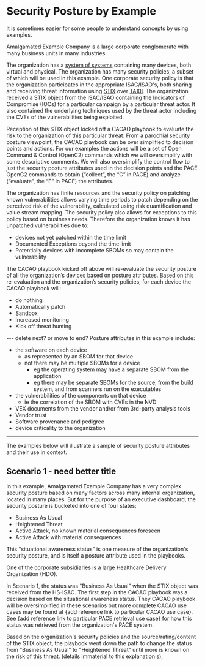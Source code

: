# Security Posture by Example

It is sometimes easier for some people to understand concepts
by using examples.

Amalgamated Example Company is a large corporate conglomerate
with many business units in many industries.

The organization has a
[system of systems](./GLOSSARY.md#system_of_systems)
containing many devices, both virtual and physical.
The organization has many security policies,
a subset of which will be used in this example.
One corporate security policy is that the organization participates
in the appropriate ISAC/ISAO's, both
sharing and receiving threat information using
[STIX](./GLOSSARY.md#stix)
over
[TAXII](./GLOSSARY.md#taxii).
The organization received a STIX object from the ISAC/ISAO
containing the Indicators of Compromise (IOCs)
for a particular campaign by a particular threat actor.
It also contained the underlying techniques
used by the threat actor including the
CVEs of the vulnerabilities being exploited.  

Reception of this STIX object
kicked off a CACAO playbook
to evaluate the risk to the organization of this particular threat.
From a parochial security posture viewpoint,
the CACAO playbook can be over simplified
to decision points and actions.
For our examples the actions will be a set of
Open Command & Control (OpenC2) commands
which we will oversimplify with some descriptive comments.
We will also oversimplify the control flow to
just the security posture attributes
used in the decision points and
the PACE OpenC2 commands
to obtain (“collect”, the “C” in PACE) and
analyze (“evaluate”, the “E” in PACE) the attributes.

The organization has finite resources
and the security policy on patching known vulnerabilities
allows varying time periods to patch
depending on the perceived risk of the vulnerability,
calculated using risk quantification and value stream mapping.
The security policy also allows for exceptions
to this policy based on business needs.
Therefore the organization knows it has unpatched vulnerabilities due to:
- devices not yet patched within the time limit
- Documented Exceptions beyond the time limit
- Potentially devices with incomplete SBOMs so may contain the vulnerability

The CACAO playbook kicked off above
will re-evaluate the security posture
of all the organization’s devices based on posture attributes.
Based on this re-evaluation and the organization’s security policies,
for each device the CACAO playbook will:
- do nothing
- Automatically patch
- Sandbox
- Increased monitoring
- Kick off threat hunting

--- delete next? or move to end?
Posture attributes in this example include:
- the software on each device
   + as represented by an SBOM for that device
   + not there may be multiple SBOMs for a device
      - eg the operating system may have a separate SBOM from the application
      - eg there may be separate SBOMs for the source, from the build system, and from scanners run on the executables
- the vulnerabilities of the components on that device
   + ie the correlation of the SBOM with CVEs in the NVD
- VEX documents from the vendor and/or from 3rd-party analysis tools
- Vendor trust
- Software provenance and pedigree
- device criticality to the organization

---

The examples below will illustrate a sample of security posture attributes and their use in context.

## Scenario 1 - need better title
In this example, Amalgamated Example Company
has a very complex security posture based on
many factors across many internal organization,
located in many places.
But for the purpose of an executive dashboard,
the security posture is bucketed into one of four states:
- Business As Usual
- Heightened Threat
- Active Attack, no known material consequences foreseen
- Active Attack with material consequences

This "situational awareness status" is one measure of the
organization's security posture, and is itself a posture attribute
used in the playbooks.

One of the corporate subsidiaries is a large
Healthcare Delivery Organization (HDO).

In Scenario 1, the status was "Business As Usual"
when the STIX object was received from the HS-ISAC.
The first step in the CACAO playbook was a decision
based on the situational awareness status.
They CACAO playbook will be oversimplified in these
scenarios but more complete CACAO use cases may be found
at {add reference link to particular CACAO use case}.
See {add reference link to particular PACE retrieval use case}
for how this status was retrieved from the organization's
PACE system.

Based on the organization's security policies and the
source/rating/content of the STIX object,
the playbook went down the path to change the status
from "Business As Usual" to "Heightened Threat"
until more is known on the risk of this threat.
(details immaterial to this explanation s),
